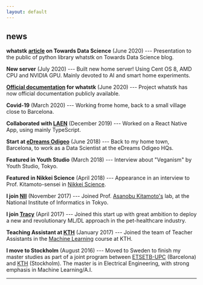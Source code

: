 ```yaml
---
layout: default
---
```


## news

**whatstk [article](https://towardsdatascience.com/analyzing-whatsapp-chats-with-python-20d62ce7fe2d) on
Towards Data Science** (June 2020) --- Presentation to the public of python library whatstk on Towards Data Science blog.

**New server** (July 2020) --- Built new home server! Using Cent OS 8, AMD CPU and NVIDIA GPU. Mainly devoted to AI and
smart home experiments.

**[Official documentation](https://whatstk.lcsrg.me/) for whatstk** (June 2020) --- Project whatstk has now official
documentation publicly available.

**Covid-19** (March 2020) --- Working frome home, back to a small village close to Barcelona.

**Collaborated with [LAEN](https://www.linkedin.com/company/laen/)** (December 2019) --- Worked on a React Native App, using mainly TypeScript.

**Start at [eDreams Odigeo](https://www.edreamsodigeo.com/)** (June 2018) --- Back to my home town, Barcelona, to work as a Data Scientist at the eDreams Odigeo HQs.

**Featured in Youth Studio** (March 2018) --- Interview about "Veganism" by Youth Studio, Tokyo.

**Featured in Nikkei Science** (April 2018) --- Appearance in an interview to Prof. Kitamoto-sensei in [Nikkei Science](http://www.nikkei-science.com/201804_014.html).

**I join [NII](http://www.nii.ac.jp/en/)** (November 2017) --- Joined Prof. [Asanobu Kitamoto's](http://agora.ex.nii.ac.jp/~kitamoto/index.html.en) lab, at the National Institute of Informatics in Tokyo.

**I join [Tracy](https://www.linkedin.com/company/tracy/)** (April 2017) --- Joined this start up with great ambition to deploy a new and revolutionary ML/DL approach in the pet-healthcare industry.

**Teaching Assistant at [KTH](http://kth.se)** (January 2017) --- Joined the team of Teacher Assistants in the [Machine Learning](https://www.kth.se/student/kurser/kurs/DD2431?l=en) course at KTH.

**I move to Stockholm** (August 2016) --- Moved to Sweden to finish my master studies as part of a joint program between [ETSETB-UPC](http://etsetb.upc.edu/ca) (Barcelona) and [KTH](http://kth.se) (Stockholm). The master is in Electrical Engineering, with strong emphasis in Machine Learning/A.I.
    
    
<hr>

<a href="{{ site.baseurl }}/index.html"><i class='fa fa-home'></i>
 
